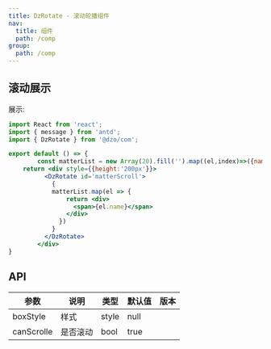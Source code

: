 ```yaml
---
title: DzRotate - 滚动轮播组件
nav:
  title: 组件
  path: /comp
group:
  path: /comp
---
```


## 滚动展示

展示:

```jsx
import React from 'react';
import { message } from 'antd';
import { DzRotate } from '@dzo/com';

export default () => {
        const matterList = new Array(20).fill('').map((el,index)=>({name:`卡卡${index}`}));
    return <div style={{height:'200px'}}>
          <DzRotate id='matterScroll'>
            {
            matterList.map(el => {
                return <div>
                  <span>{el.name}</span>
                </div>
              })
            }
          </DzRotate>
        </div>
}
```

## API

| 参数           | 说明                                   | 类型   | 默认值 | 版本 |
| -------------- | --------------------------------------| ------ | ------ | ---- |
| boxStyle        | 样式                                 | style   | null  |      |
| canScrolle  | 是否滚动                                  | bool    | true      |      |

